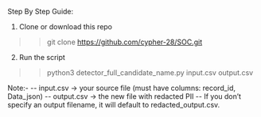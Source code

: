 Step By Step Guide:

1. Clone or download this repo
>> git clone https://github.com/cypher-28/SOC.git

2. Run the script

>> python3 detector_full_candidate_name.py input.csv output.csv

Note:-
-- input.csv → your source file (must have columns: record_id, Data_json)
-- output.csv → the new file with redacted PII
-- If you don’t specify an output filename, it will default to redacted_output.csv.
